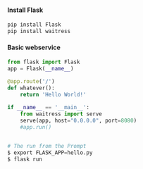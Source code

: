 #### Install Flask
```python
pip install Flask
pip install waitress
```

#### Basic webservice
```python
from flask import Flask
app = Flask(__name__)

@app.route('/')
def whatever():
    return 'Hello World!'
    
if __name__ == '__main__':
    from waitress import serve
    serve(app, host="0.0.0.0", port=8080)
    #app.run()


# The run from the Prompt    
$ export FLASK_APP=hello.py
$ flask run    
```



